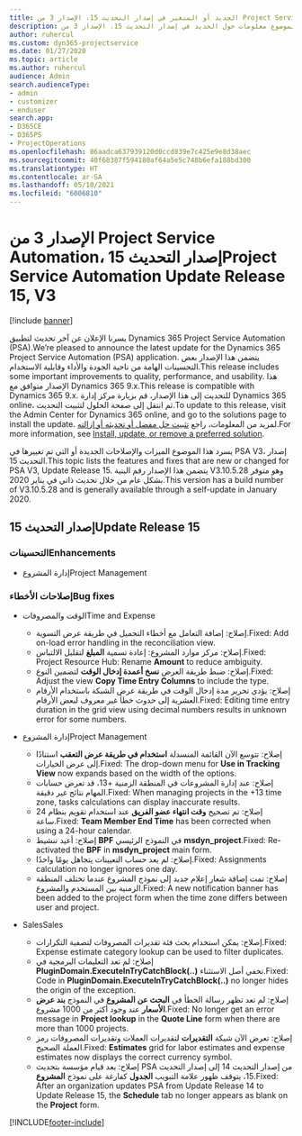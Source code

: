 ```yaml
---
title: الجديد أو المتغير في إصدار التحديث 15، الإصدار 3 من Project Service Automation
description: يقدم هذا الموضوع معلومات حول الجديد في إصدار التحديث 15، الإصدار 3 من Project Service Automation.
author: ruhercul
ms.custom: dyn365-projectservice
ms.date: 01/27/2020
ms.topic: article
ms.author: ruhercul
audience: Admin
search.audienceType:
- admin
- customizer
- enduser
search.app:
- D365CE
- D365PS
- ProjectOperations
ms.openlocfilehash: 86aadca637939120d0ccd839e7c425e9e8d38aec
ms.sourcegitcommit: 40f68387f594180af64a5e5c748b6efa188bd300
ms.translationtype: HT
ms.contentlocale: ar-SA
ms.lasthandoff: 05/10/2021
ms.locfileid: "6006810"
---
```

# <a name="project-service-automation-update-release-15-v3"></a><span data-ttu-id="35e42-103">الإصدار 3 من Project Service Automation، إصدار التحديث 15</span><span class="sxs-lookup"><span data-stu-id="35e42-103">Project Service Automation Update Release 15, V3</span></span>

[!include [banner](../includes/psa-now-project-operations.md)]

<span data-ttu-id="35e42-104">يسرنا الإعلان عن آخر تحديث لتطبيق Dynamics 365 Project Service Automation (PSA).</span><span class="sxs-lookup"><span data-stu-id="35e42-104">We’re pleased to announce the latest update for the Dynamics 365 Project Service Automation (PSA) application.</span></span> <span data-ttu-id="35e42-105">يتضمن هذا الإصدار بعض التحسينات الهامة من ناحية الجودة والأداء وقابلية الاستخدام.</span><span class="sxs-lookup"><span data-stu-id="35e42-105">This release includes some important improvements to quality, performance, and usability.</span></span> <span data-ttu-id="35e42-106">هذا الإصدار متوافق مع Dynamics 365 9.x.</span><span class="sxs-lookup"><span data-stu-id="35e42-106">This release is compatible with Dynamics 365 9.x.</span></span> <span data-ttu-id="35e42-107">للتحديث إلى هذا الإصدار، قم بزيارة مركز إدارة Dynamics 365 online، ثم انتقل إلى صفحة الحلول لتثبيت التحديث.</span><span class="sxs-lookup"><span data-stu-id="35e42-107">To update to this release, visit the Admin Center for Dynamics 365 online, and go to the solutions page to install the update.</span></span> <span data-ttu-id="35e42-108">لمزيد من المعلومات، راجع [تثبيت حل مفضل أو تحديثه أو إزالته](/power-platform/admin/install-remove-preferred-solution).</span><span class="sxs-lookup"><span data-stu-id="35e42-108">For more information, see [Install, update, or remove a preferred solution](/power-platform/admin/install-remove-preferred-solution).</span></span>

<span data-ttu-id="35e42-109">يسرد هذا الموضوع الميزات والإصلاحات الجديدة أو التي تم تغييرها في PSA V3، إصدار التحديث 15.</span><span class="sxs-lookup"><span data-stu-id="35e42-109">This topic lists the features and fixes that are new or changed for PSA V3, Update Release 15.</span></span> <span data-ttu-id="35e42-110">يتضمن هذا الإصدار رقم البنية V3.10.5.28 وهو متوفر بشكل عام من خلال تحديث ذاتي في يناير 2020.</span><span class="sxs-lookup"><span data-stu-id="35e42-110">This version has a build number of V3.10.5.28 and is generally available through a self-update in January 2020.</span></span>

## <a name="update-release-15"></a><span data-ttu-id="35e42-111">إصدار التحديث 15</span><span class="sxs-lookup"><span data-stu-id="35e42-111">Update Release 15</span></span> 

### <a name="enhancements"></a><span data-ttu-id="35e42-112">التحسينات</span><span class="sxs-lookup"><span data-stu-id="35e42-112">Enhancements</span></span>

- <span data-ttu-id="35e42-113">إدارة المشروع</span><span class="sxs-lookup"><span data-stu-id="35e42-113">Project Management</span></span>

### <a name="bug-fixes"></a><span data-ttu-id="35e42-114">إصلاحات الأخطاء</span><span class="sxs-lookup"><span data-stu-id="35e42-114">Bug fixes</span></span>

- <span data-ttu-id="35e42-115">الوقت والمصروفات</span><span class="sxs-lookup"><span data-stu-id="35e42-115">Time and Expense</span></span>

  - <span data-ttu-id="35e42-116">إصلاح: إضافة التعامل مع أخطاء التحميل في طريقة عرض التسوية.</span><span class="sxs-lookup"><span data-stu-id="35e42-116">Fixed: Add on-load error handling in the reconciliation view.</span></span>
  - <span data-ttu-id="35e42-117">إصلاح: مركز موارد المشروع: إعادة تسمية **المبلغ** لتقليل الالتباس.</span><span class="sxs-lookup"><span data-stu-id="35e42-117">Fixed: Project Resource Hub: Rename **Amount** to reduce ambiguity.</span></span>
  - <span data-ttu-id="35e42-118">إصلاح: ضبط طريقة العرض **نسخ أعمدة إدخال الوقت** لتضمين النوع.</span><span class="sxs-lookup"><span data-stu-id="35e42-118">Fixed: Adjust the view **Copy Time Entry Columns** to include the type.</span></span>
  - <span data-ttu-id="35e42-119">إصلاح: يؤدي تحرير مدة إدخال الوقت في طريقة عرض الشبكة باستخدام الأرقام العشرية إلى حدوث خطأ غير معروف لبعض الأرقام.</span><span class="sxs-lookup"><span data-stu-id="35e42-119">Fixed: Editing time entry duration in the grid view using decimal numbers results in unknown error for some numbers.</span></span>

- <span data-ttu-id="35e42-120">إدارة المشروع</span><span class="sxs-lookup"><span data-stu-id="35e42-120">Project Management</span></span>

  - <span data-ttu-id="35e42-121">إصلاح: تتوسع الآن القائمة المنسدلة **استخدام في طريقة عرض التعقب** استنادًا إلى عرض الخيارات.</span><span class="sxs-lookup"><span data-stu-id="35e42-121">Fixed: The drop-down menu for **Use in Tracking View** now expands based on the width of the options.</span></span>
  - <span data-ttu-id="35e42-122">إصلاح: عند إدارة المشروعات في المنطقة الزمنية +13، قد تعرض حسابات المهام نتائج غير دقيقة.</span><span class="sxs-lookup"><span data-stu-id="35e42-122">Fixed: When managing projects in the +13 time zone, tasks calculations can display inaccurate results.</span></span>
  - <span data-ttu-id="35e42-123">إصلاح: تم تصحيح **وقت انتهاء عضو الفريق** عند استخدام تقويم بنظام 24 ساعة.</span><span class="sxs-lookup"><span data-stu-id="35e42-123">Fixed: **Team Member End Time** has been corrected when using a 24-hour calendar.</span></span>
  - <span data-ttu-id="35e42-124">إصلاح: أعيد تنشيط **BPF** في النموذج الرئيسي **msdyn_project**.</span><span class="sxs-lookup"><span data-stu-id="35e42-124">Fixed: Re-activated the **BPF** in **msdyn_project** main form.</span></span>
  - <span data-ttu-id="35e42-125">إصلاح: لم يعد حساب التعيينات يتجاهل يومًا واحدًا.</span><span class="sxs-lookup"><span data-stu-id="35e42-125">Fixed: Assignments calculation no longer ignores one day.</span></span>
  - <span data-ttu-id="35e42-126">إصلاح: تمت إضافة شعار إعلام جديد إلى نموذج المشروع عندما تختلف المنطقة الزمنية بين المستخدم والمشروع.</span><span class="sxs-lookup"><span data-stu-id="35e42-126">Fixed: A new notification banner has been added to the project form when the time zone differs between user and project.</span></span>

- <span data-ttu-id="35e42-127">‏‏Sales</span><span class="sxs-lookup"><span data-stu-id="35e42-127">Sales</span></span>

  - <span data-ttu-id="35e42-128">إصلاح: يمكن استخدام بحث فئة تقديرات المصروفات لتصفية التكرارات.</span><span class="sxs-lookup"><span data-stu-id="35e42-128">Fixed: Expense estimate category lookup can be used to filter duplicates.</span></span>
  - <span data-ttu-id="35e42-129">إصلاح: لم تعد التعليمات البرمجية في **PluginDomain.ExecuteInTryCatchBlock(..)** تخفي أصل الاستثناء.</span><span class="sxs-lookup"><span data-stu-id="35e42-129">Fixed: Code in **PluginDomain.ExecuteInTryCatchBlock(..)** no longer hides the origin of the exception.</span></span>
  - <span data-ttu-id="35e42-130">إصلاح: لم تعد تظهر رسالة الخطأ في **البحث عن المشروع‬** في النموذج **بند عرض الأسعار‬** عند وجود أكثر من 1000 مشروع.</span><span class="sxs-lookup"><span data-stu-id="35e42-130">Fixed: No longer get an error message in **Project lookup** in the **Quote Line** form when there are more than 1000 projects.</span></span>
  - <span data-ttu-id="35e42-131">إصلاح: تعرض الآن شبكة **التقديرات** لتقديرات العملات وتقديرات المصروفات رمز العملة الصحيح.</span><span class="sxs-lookup"><span data-stu-id="35e42-131">Fixed: **Estimates** grid for labor estimates and expense estimates now displays the correct currency symbol.</span></span>
  - <span data-ttu-id="35e42-132">إصلاح: بعد قيام مؤسسة بتحديث PSA من إصدار التحديث 14 إلى إصدار التحديث 15، يتوقف ظهور علامة التبويب **الجدول** كفارغة على نموذج **المشروع**.</span><span class="sxs-lookup"><span data-stu-id="35e42-132">Fixed: After an organization updates PSA from Update Release 14 to Update Release 15, the **Schedule** tab no longer appears as blank on the **Project** form.</span></span>


[!INCLUDE[footer-include](../includes/footer-banner.md)]